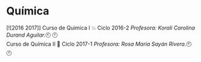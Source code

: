 # Química
[![2016 2017]]
Curso de Quimica I :boom: Ciclo 2016-2 _Profesora: Korali Carolina Durand Aguilar._:clock10: :clock12:<br /> 
Curso de Química II :blue_book: Ciclo 2017-1 _Profesora: Rosa María Sayán Rivera._:clock10: :clock12:
